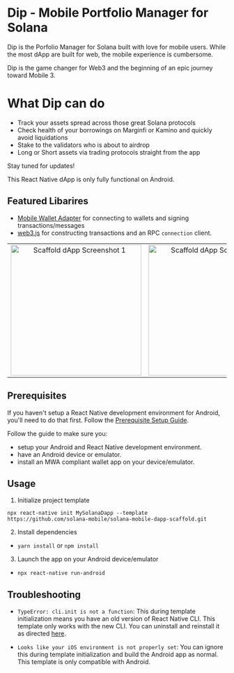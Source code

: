 # Dip - Mobile Portfolio Manager for Solana

Dip is the Porfolio Manager for Solana built with love for mobile users.
While the most dApp are built for web, the mobile experience is cumbersome.

Dip is the game changer for Web3 and the beginning of an epic journey toward Mobile 3.

# What Dip can do
- Track your assets spread across those great Solana protocols
- Check health of your borrowings on Marginfi or Kamino and quickly avoid liquidations
- Stake to the validators who is about to airdrop
- Long or Short assets via trading protocols straight from the app

Stay tuned for updates!

This React Native dApp is only fully functional on Android.

## Featured Libarires
- [Mobile Wallet Adapter](https://github.com/solana-mobile/mobile-wallet-adapter/tree/main/js/packages/mobile-wallet-adapter-protocol) for connecting to wallets and signing transactions/messages
- [web3.js](https://solana-labs.github.io/solana-web3.js/) for constructing transactions and an RPC `connection` client.

<table>
  <tr>
    <td align="center">
      <img src="https://github.com/solana-mobile/solana-mobile-dapp-scaffold/assets/18451967/3d83d3dc-ab65-4a2c-881d-8a229f34e392" alt="Scaffold dApp Screenshot 1" width=300 />
    </td>
    <td align="center">
      <img src="https://github.com/solana-mobile/solana-mobile-dapp-scaffold/assets/18451967/2fd69bd4-834d-45e1-8c7a-f80b5b576c96" alt="Scaffold dApp Screenshot 3" width=300 />
    </td>
    <td align="center">
      <img src="https://github.com/solana-mobile/solana-mobile-dapp-scaffold/assets/18451967/cdd93c12-d9ff-4739-81af-92da5b90303a" alt="Scaffold dApp Screenshot 2" width=300 />
    </td>
  </tr>
</table>

## Prerequisites

If you haven't setup a React Native development environment for Android, you'll need to do that first. Follow the [Prerequisite Setup Guide](https://docs.solanamobile.com/getting-started/development-setup).

Follow the guide to make sure you:
- setup your Android and React Native development environment.
- have an Android device or emulator.
- install an MWA compliant wallet app on your device/emulator.
   
## Usage
1. Initialize project template
```
npx react-native init MySolanaDapp --template https://github.com/solana-mobile/solana-mobile-dapp-scaffold.git
```
2. Install dependencies
- `yarn install` or `npm install`
3. Launch the app on your Android device/emulator
- `npx react-native run-android`

## Troubleshooting
  
- `TypeError: cli.init is not a function`: This during template initialization means you have an old version of React Native CLI.
This template only works with the new CLI. You can uninstall and reinstall it as directed [here](https://stackoverflow.com/questions/72768245/typeerror-cli-init-is-not-a-function-for-react-native).

- `Looks like your iOS environment is not properly set`: You can ignore this during template initialization and build the Android app as normal. This template is only compatible with Android.



